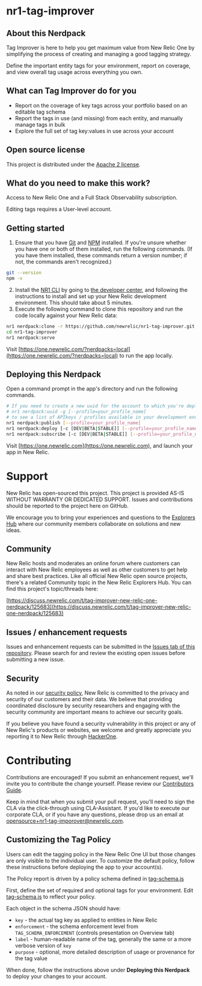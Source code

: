 # nr1-tag-improver

## About this Nerdpack

Tag Improver is here to help you get maximum value from New Relic One by simplifying the process of creating and managing a good tagging strategy.

Define the important entity tags for your environment, report on coverage, and view overall tag usage across everything you own.

## What can Tag Improver do for you

* Report on the coverage of key tags across your portfolio based on an editable tag schema
* Report the tags in use (and missing) from each entity, and manually manage tags in bulk
* Explore the full set of tag key:values in use across your account

## Open source license

This project is distributed under the [Apache 2 license](https://github.com/newrelic/nr1-tag-improver/blob/main/LICENSE).

## What do you need to make this work?

Access to New Relic One and a Full Stack Observability subscription.

Editing tags requires a User-level account.

## Getting started

1. Ensure that you have [Git](https://git-scm.com/book/en/v2/Getting-Started-Installing-Git) and [NPM](https://www.npmjs.com/get-npm) installed. If you're unsure whether you have one or both of them installed, run the following commands. (If you have them installed, these commands return a version number; if not, the commands aren't recognized.)
```bash
git --version
npm -v
```
2. Install the [NR1 CLI](https://one.newrelic.com/launcher/developer-center.launcher) by going to [the developer center](https://one.newrelic.com/launcher/developer-center.launcher), and following the instructions to install and set up your New Relic development environment. This should take about 5 minutes.
3. Execute the following command to clone this repository and run the code locally against your New Relic data:

```bash
nr1 nerdpack:clone -r https://github.com/newrelic/nr1-tag-improver.git
cd nr1-tag-improver
nr1 nerdpack:serve
```

Visit [https://one.newrelic.com/?nerdpacks=local](https://one.newrelic.com/?nerdpacks=local) to run the app locally.

## Deploying this Nerdpack

Open a command prompt in the app's directory and run the following commands.

```bash
# If you need to create a new uuid for the account to which you're deploying this app, use the following
# nr1 nerdpack:uuid -g [--profile=your_profile_name]
# to see a list of APIkeys / profiles available in your development environment, run nr1 credentials:list
nr1 nerdpack:publish [--profile=your_profile_name]
nr1 nerdpack:deploy [-c [DEV|BETA|STABLE]] [--profile=your_profile_name]
nr1 nerdpack:subscribe [-c [DEV|BETA|STABLE]] [--profile=your_profile_name]
```

Visit [https://one.newrelic.com](https://one.newrelic.com), and launch your app in New Relic.

# Support

New Relic has open-sourced this project. This project is provided AS-IS WITHOUT WARRANTY OR DEDICATED SUPPORT. Issues and contributions should be reported to the project here on GitHub.

We encourage you to bring your experiences and questions to the [Explorers Hub](https://discuss.newrelic.com) where our community members collaborate on solutions and new ideas.

## Community

New Relic hosts and moderates an online forum where customers can interact with New Relic employees as well as other customers to get help and share best practices. Like all official New Relic open source projects, there's a related Community topic in the New Relic Explorers Hub. You can find this project's topic/threads here:

[https://discuss.newrelic.com/t/tag-improver-new-relic-one-nerdpack/125683](https://discuss.newrelic.com/t/tag-improver-new-relic-one-nerdpack/125683)

## Issues / enhancement requests

Issues and enhancement requests can be submitted in the [Issues tab of this repository](https://github.com/newrelic/nr1-tag-improver/issues). Please search for and review the existing open issues before submitting a new issue.

## Security

As noted in our [security policy](https://github.com/newrelic/nr1-tag-improver/security/policy), New Relic is committed to the privacy and security of our customers and their data. We believe that providing coordinated disclosure by security researchers and engaging with the security community are important means to achieve our security goals.

If you believe you have found a security vulnerability in this project or any of New Relic's products or websites, we welcome and greatly appreciate you reporting it to New Relic through [HackerOne](https://hackerone.com/newrelic).

# Contributing

Contributions are encouraged! If you submit an enhancement request, we'll invite you to contribute the change yourself. Please review our [Contributors Guide](https://github.com/newrelic/nr1-tag-improver/blob/main/CONTRIBUTING.md).

Keep in mind that when you submit your pull request, you'll need to sign the CLA via the click-through using CLA-Assistant. If you'd like to execute our corporate CLA, or if you have any questions, please drop us an email at opensource+nr1-tag-imporover@newrelic.com.

## Customizing the Tag Policy

Users can edit the tagging policy in the New Relic One UI but those changes are only visible to the individual user. To customize the default policy, follow these instructions before deploying the app to your account(s).

The Policy report is driven by a policy schema defined in [tag-schema.js](https://github.com/newrelic/nr1-tag-improver/blob/main/nerdlets/tag-improver-nerdlet/tag-schema.js)

First, define the set of required and optional tags for your environment.
Edit [tag-schema.js](https://github.com/newrelic/nr1-tag-improver/blob/main/nerdlets/tag-improver-nerdlet/tag-schema.js) to reflect your policy.

Each object in the schema JSON should have:

* `key` - the actual tag key as applied to entities in New Relic
* `enforcement` - the schema enforcement level from `TAG_SCHEMA_ENFORCEMENT` (controls presentation on Overview tab)
* `label` - human-readable name of the tag, generally the same or a more verbose version of `key`
* `purpose` - optional, more detailed description of usage or provenance for the tag value

When done, follow the instructions above under **Deploying this Nerdpack** to deploy your changes to your account.
